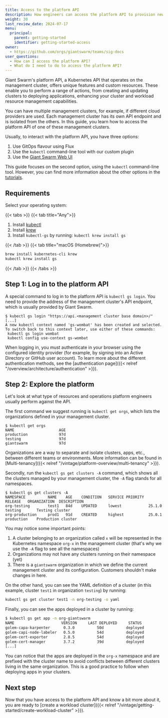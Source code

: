 ```yaml
---
title: Access to the platform API
description: How engineers can access the platform API to provision new workload clusters or deploy applications.
weight: 30
last_review_date: 2024-07-17
menu:
  principal:
    parent: getting-started
    identifier: getting-started-access
owner:
  - https://github.com/orgs/giantswarm/teams/sig-docs
user_questions:
  - How can I access the platform API?
  - What do I need to do to access the platform API?
---
```


Giant Swarm's platform API, a Kubernetes API that operates on the management cluster, offers unique features and custom resources. These enable you to perform a range of actions, from creating and updating clusters to deploying applications, enhancing your cluster and workload resource management capabilities.

You can have multiple management clusters, for example, if different cloud providers are used. Each management cluster has its own API endpoint and is isolated from the others. In this guide, you learn how to access the platform API of one of these management clusters.

Usually, to interact with the platform API, you have three options:

1. Use GitOps flavour using Flux
2. Use the `kubectl` command-line tool with our custom plugin
3. Use the [Giant Swarm Web UI](https://docs.giantswarm.io/ui-api/)

This guide focuses on the second option, using the `kubectl` command-line tool. However, you can find more information about the other options in the [tutorials](https://docs.giantswarm.io/tutorials/).

## Requirements

Select your operating system:

{{< tabs >}}
{{< tab title="Any">}}

1. Install [kubectl](https://kubernetes.io/docs/tasks/tools/#kubectl)
2. Install [krew](https://krew.sigs.k8s.io/)
3. Install `kubectl-gs` by running: `kubectl krew install gs`

{{< /tab >}}
{{< tab title="macOS (Homebrew)">}}

```sh
brew install kubernetes-cli krew
kubectl krew install gs
```

{{< /tab >}}
{{< /tabs >}}

## Step 1: Log in to the platform API

A special command to log in to the platform API is `kubectl gs login`. You need to provide the address of the management cluster's API endpoint, which is usually provided by Giant Swarm.

```text
$ kubectl gs login "https://api.<management cluster base domain>/"
[...]
A new kubectl context named 'gs-wombat' has been created and selected. To switch back to this context later, use either of these commands:
 kubectl gs login wombat
 kubectl config use-context gs-wombat
```

When logging in, you must authenticate in your browser using the configured identity provider (for example, by signing into an Active Directory or GitHub user account). To learn more about the different authentication methods, see the [authentication page]({{< relref "/overview/architecture/authentication" >}}).

## Step 2: Explore the platform

Let's look at what type of resources and operations platform engineers usually perform against the API.

The first command we suggest running is `kubectl get orgs`, which lists the organizations defined in your management cluster.

```text
$ kubectl get orgs
NAME                    AGE
production              97d
testing                 97d
giantswarm              97d
```

Organizations are a way to separate and isolate clusters, apps, etc., between different teams or environments. More information can be found in [Multi-tenancy]({{< relref "/vintage/platform-overview/multi-tenancy" >}}).

Secondly, run the `kubectl gs get clusters -A` command, which shows all the clusters managed by your management cluster, the `-A` flag stands for all namespaces.

```text
$ kubectl gs get clusters -A
NAMESPACE          NAME    AGE    CONDITION   SERVICE PRIORITY  RELEASE   ORGANIZATION  DESCRIPTION
org-testing        test1   84d    UPDATED     lowest            25.1.0    testing       Testing cluster
org-production     prod1   91d    CREATED     highest           25.0.1    production    Production cluster
```

You may notice some important points:

1. A cluster belonging to an organization called `x` will be represented in the Kubernetes namespace `org-x` in the management cluster (that's why we use the `-A` flag to see all the namespaces)
2. Organizations may not have any clusters running on their namespace (yet)
3. There is a `giantswarm` organization in which we define the current management cluster and its configuration. Customers shouldn't make changes in here.

On the other hand, you can see the YAML definition of a cluster (in this example, cluster `test1` in organization `testing`) by running:

```sh
kubectl gs get cluster test1 -n org-testing -o yaml
```

Finally, you can see the apps deployed in a cluster by running:

```sh
$ kubectl gs get app -n org-giantswarm
NAME                     VERSION     LAST DEPLOYED     STATUS
golem-capa-karpenter      0.3.0          50d          deployed
golem-capi-node-labeler   0.5.0          54d          deployed
golem-cert-exporter       2.8.5          54d          deployed
golem-cert-manager        3.7.2          39d          deployed
[...]
```

You can notice that the apps are deployed in the `org-x` namespace and are prefixed with the cluster name to avoid conflicts between different clusters living in the same organization. This is a good practice to follow when deploying apps in your clusters.

## Next step

Now that you have access to the platform API and know a bit more about it, you are ready to [create a workload cluster]({{< relref "/vintage/getting-started/create-workload-cluster" >}}).
